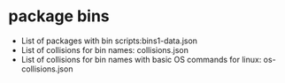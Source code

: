 # package bins

- List of packages with bin scripts:bins1-data.json
- List of collisions for bin names: collisions.json
- List of collisions for bin names with basic OS commands for linux: os-collisions.json